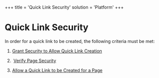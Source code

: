 +++
title = 'Quick Link Security'
solution = 'Platform'
+++

# Quick Link Security

In order for a quick link to be created, the following criteria must be
met:

1.  [Grant Security to Allow Quick Link
    Creation](Grant_Security_to_Allow_Quick_Link_Creation.htm)

2.   [Verify Page Security](Verify_Page_Security.htm)

3.  [Allow a Quick Link to be Created for a
    Page](Allow_a_Quick_Link_to_be_Created_for_a_Page.htm)

